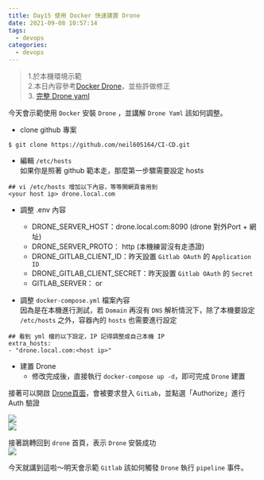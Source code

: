 ```yaml
---
title: Day15 使用 Docker 快速建置 Drone
date: 2021-09-08 10:57:14
tags:
  - devops
categories: 
  - devops
---
```


> 1.於本機環境示範  
> 2.本日內容參考[Docker Drone](https://chunkai.me/2018/06/18/setting-up-drone-for-gitlab-integration/)，並些許做修正  
> 3. [完整 Drone yaml](https://github.com/neil605164/CI-CD/tree/master/Drone)

今天會示範使用 `Docker` 安裝 `Drone` ，並講解 `Drone Yaml` 該如何調整。

<!--more-->

-   clone github 專案

```
$ git clone https://github.com/neil605164/CI-CD.git
```

-   編輯 `/etc/hosts`  
    如果你是照著 github 範本走，那麼第一步驟需要設定 hosts

```
## vi /etc/hosts 增加以下內容，等等開網頁會用到
<your host ip> drone.local.com
```

-   調整 .env 內容
    
    -   DRONE\_SERVER\_HOST：drone.local.com:8090 (drone 對外Port + 網址)
    -   DRONE\_SERVER\_PROTO： http (本機練習沒有走憑證)
    -   DRONE\_GITLAB\_CLIENT\_ID：昨天設置 `Gitlab OAuth` 的 `Application ID`
    -   DRONE\_GITLAB\_CLIENT\_SECRET：昨天設置 `Gitlab OAuth` 的 `Secret`
    -   GITLAB\_SERVER： or
-   調整 `docker-compose.yml` 檔案內容  
    因為是在本機進行測試，若 `Domain` 再沒有 `DNS` 解析情況下，除了本機要設定 `/etc/hosts` 之外，容器內的 `hosts` 也需要進行設定
    

```
## 看到 yml 檔的以下設定，IP 記得調整成自己本機 IP
extra_hosts:
- "drone.local.com:<host ip>"
```

-   建置 Drone
    -   修改完成後，直接執行 `docker-compose up -d`，即可完成 `Drone` 建置

接著可以開啟 [Drone頁面](http://drone.local.com:8090/)，會被要求登入 `GitLab`，並點選「Authorize」進行 Auth 驗證

![](https://i.imgur.com/CdAxLDk.png)  
![](https://i.imgur.com/F73OHw2.png)

接著跳轉回到 `drone` 首頁，表示 `Drone` 安裝成功  
![](https://i.imgur.com/d3PELql.png)

今天就講到這啦～明天會示範 `Gitlab` 該如何觸發 `Drone` 執行 `pipeline` 事件。

